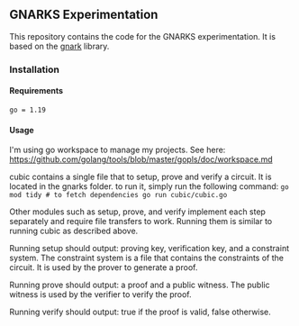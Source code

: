 ## GNARKS Experimentation

This repository contains the code for the GNARKS experimentation. It is based on the [gnark](https://github.com/Consensys/gnark) library.

### Installation

#### Requirements
`
go = 1.19
`

#### Usage
I'm using go workspace to manage my projects. See here: https://github.com/golang/tools/blob/master/gopls/doc/workspace.md

cubic contains a single file that to setup, prove and verify a circuit. It is located in the gnarks folder.
to run it, simply run the following command:
`
go mod tidy # to fetch dependencies
go run cubic/cubic.go
`

Other modules such as setup, prove, and verify implement each step separately and require file transfers to work. Running them is similar to running cubic as described above.

Running setup should output: proving key, verification key, and a constraint system. The constraint system is a file that contains the constraints of the circuit. It is used by the prover to generate a proof.

Running prove should output: a proof and a public witness. The public witness is used by the verifier to verify the proof.

Running verify should output: true if the proof is valid, false otherwise.


